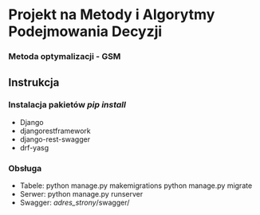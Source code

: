 # Projekt na Metody i Algorytmy Podejmowania Decyzji
### Metoda optymalizacji - GSM



## Instrukcja
### Instalacja pakietów *pip install*
- Django
- djangorestframework
- django-rest-swagger
- drf-yasg

### Obsługa
- Tabele:
python manage.py makemigrations
python manage.py migrate
- Serwer:
python manage.py runserver
- Swagger:
*adres_strony*/swagger/